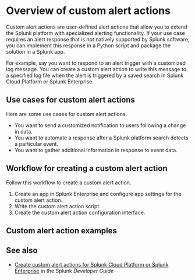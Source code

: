 # Overview of custom alert actions

Custom alert actions are user-defined alert actions that allow you to extend the Splunk platform with specialized alerting functionality. If your use case requires an alert response that is not natively supported by Splunk software, you can implement this response in a Python script and package the solution in a Splunk app.

For example, say you want to respond to an alert trigger with a customized log message. You can create a custom alert action to write this message to a specified log file when the alert is triggered by a saved search in Splunk Cloud Platform or Splunk Enterprise.

## Use cases for custom alert actions

Here are some use cases for custom alert actions.

- You want to send a customized notification to users following a change in data.
- You want to automate a response after a Splunk platform search detects a particular event.
- You want to gather additional information in response to event data.

## Workflow for creating a custom alert action

Follow this workflow to create a custom alert action.

1. Create an app in Splunk Enterprise and configure app settings for the custom alert action. 
2. Write the custom alert action script. 
3. Create the custom alert action configuration interface.

## Custom alert action examples

## See also

- [Create custom alert actions for Splunk Cloud Platform or Splunk Enterprise](https://dev.splunk.com/enterprise/docs/devtools/customalertactions) in the Splunk *Developer Guide*